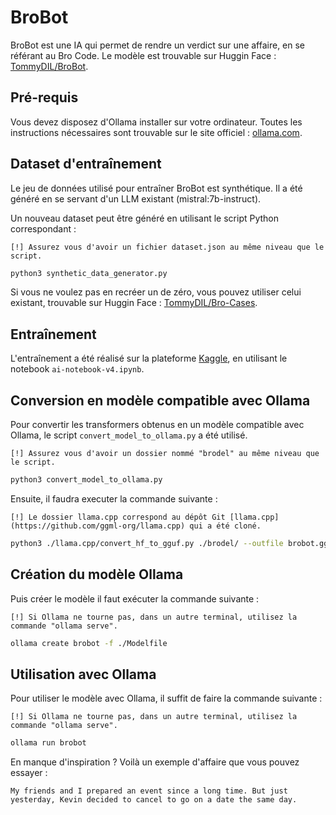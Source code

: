 # BroBot

BroBot est une IA qui permet de rendre un verdict sur une affaire, en se référant au Bro Code.
Le modèle est trouvable sur Huggin Face : [TommyDIL/BroBot](https://huggingface.co/TommyDIL/BroBot).

## Pré-requis

Vous devez disposez d'Ollama installer sur votre ordinateur. Toutes les instructions nécessaires sont trouvable sur le site officiel : [ollama.com](https://ollama.com/).

## Dataset d'entraînement

Le jeu de données utilisé pour entraîner BroBot est synthétique. Il a été généré en se servant d'un LLM existant (mistral:7b-instruct).

Un nouveau dataset peut être généré en utilisant le script Python correspondant :

`[!] Assurez vous d'avoir un fichier dataset.json au même niveau que le script.`
```bash
python3 synthetic_data_generator.py
```

Si vous ne voulez pas en recréer un de zéro, vous pouvez utiliser celui existant, trouvable sur Huggin Face : [TommyDIL/Bro-Cases](https://huggingface.co/datasets/TommyDIL/Bro-Cases).

## Entraînement

L'entraînement a été réalisé sur la plateforme [Kaggle](https://www.kaggle.com), en utilisant le notebook `ai-notebook-v4.ipynb`.

## Conversion en modèle compatible avec Ollama

Pour convertir les transformers obtenus en un modèle compatible avec Ollama, le script `convert_model_to_ollama.py` a été utilisé.

`[!] Assurez vous d'avoir un dossier nommé "brodel" au même niveau que le script.`
```bash
python3 convert_model_to_ollama.py
```

Ensuite, il faudra executer la commande suivante :

`[!] Le dossier llama.cpp correspond au dépôt Git [llama.cpp](https://github.com/ggml-org/llama.cpp) qui a été cloné.`
```bash
python3 ./llama.cpp/convert_hf_to_gguf.py ./brodel/ --outfile brobot.gguf --outtype q8_0
```

## Création du modèle Ollama

Puis créer le modèle il faut exécuter la commande suivante :

`[!] Si Ollama ne tourne pas, dans un autre terminal, utilisez la commande "ollama serve".`
```bash
ollama create brobot -f ./Modelfile
```

## Utilisation avec Ollama

Pour utiliser le modèle avec Ollama, il suffit de faire la commande suivante :

`[!] Si Ollama ne tourne pas, dans un autre terminal, utilisez la commande "ollama serve".`
```bash
ollama run brobot
```

En manque d'inspiration ? Voilà un exemple d'affaire que vous pouvez essayer :

`My friends and I prepared an event since a long time. But just yesterday, Kevin decided to cancel to go on a date the same day.`
